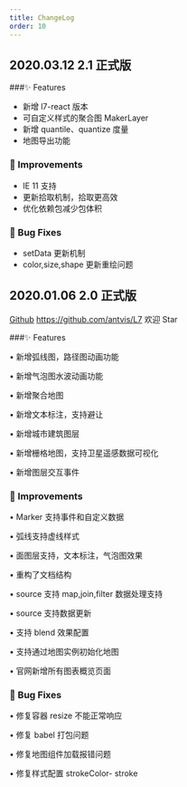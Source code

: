 ```yaml
---
title: ChangeLog
order: 10
---
```


## 2020.03.12 2.1 正式版

###✨ Features

-  新增 l7-react 版本
-  可自定义样式的聚合图 MakerLayer
-  新增 quantile、quantize 度量
-  地图导出功能

### 🍏 Improvements

-  IE 11 支持
-  更新拾取机制，拾取更高效
-  优化依赖包减少包体积

### 🐞 Bug Fixes

- setData 更新机制
- color,size,shape 更新重绘问题


## 2020.01.06 2.0 正式版

[Github](https://github.com/antvis/L7) https://github.com/antvis/L7 欢迎 Star

###✨ Features

• 新增弧线图，路径图动画功能

• 新增气泡图水波动画功能

• 新增聚合地图

• 新增文本标注，支持避让

• 新增城市建筑图层

• 新增栅格地图，支持卫星遥感数据可视化

• 新增图层交互事件

### 🍏 Improvements

• Marker 支持事件和自定义数据

• 弧线支持虚线样式

• 面图层支持，文本标注，气泡图效果

• 重构了文档结构

• source 支持 map,join,filter 数据处理支持

• source 支持数据更新

• 支持 blend 效果配置

• 支持通过地图实例初始化地图

• 官网新增所有图表概览页面

### 🐞 Bug Fixes

• 修复容器 resize 不能正常响应

• 修复 babel 打包问题

• 修复地图组件加载报错问题

• 修复样式配置 strokeColor- stroke
